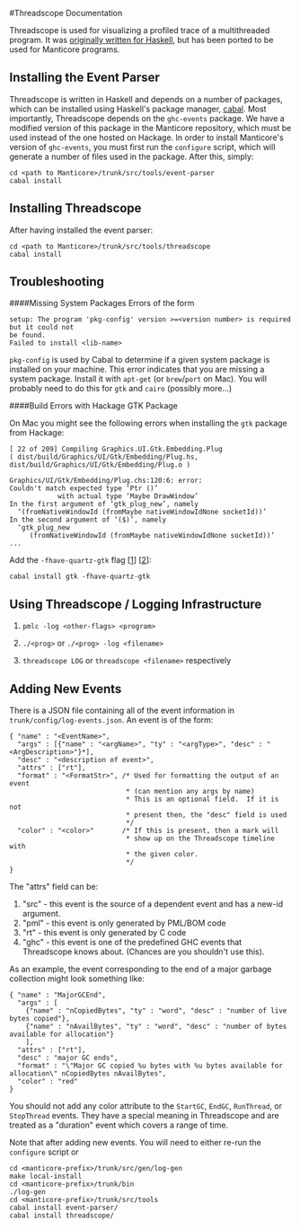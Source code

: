 #Threadscope Documentation


Threadscope is used for visualizing a profiled trace of a multithreaded program.  It was [originally written for Haskell](https://hackage.haskell.org/package/threadscope), but has been ported to be used for Manticore programs.  


Installing the Event Parser
-
Threadscope is written in Haskell and depends on a number of packages, which can be installed using Haskell's package manager, [cabal](https://wiki.haskell.org/Cabal/How_to_install_a_Cabal_package).  Most importantly, Threadscope depends on the `ghc-events` package.  We have a modified version of this package in the Manticore repository, which must be used instead of the one hosted on Hackage.  In order to install Manticore's version of `ghc-events`, you must first run the `configure` script, which will generate a number of files used in the package.  After this, simply:

    cd <path to Manticore>/trunk/src/tools/event-parser
    cabal install
    
Installing Threadscope
-
After having installed the event parser:

    cd <path to Manticore>/trunk/src/tools/threadscope
    cabal install
    
Troubleshooting
-
####Missing System Packages
Errors of the form

    setup: The program 'pkg-config' version >=<version number> is required but it could not
    be found.
    Failed to install <lib-name>
    
`pkg-config` is used by Cabal to determine if a given system package is installed on your machine.  This error indicates that you are missing a system package.  Install it with `apt-get` (or `brew`/`port` on Mac).  You will probably need to do this for `gtk` and `cairo` (possibly more...)

####Build Errors with Hackage GTK Package

On Mac you might see the following errors when installing the `gtk` package from Hackage:

    [ 22 of 209] Compiling Graphics.UI.Gtk.Embedding.Plug 
    ( dist/build/Graphics/UI/Gtk/Embedding/Plug.hs, 
    dist/build/Graphics/UI/Gtk/Embedding/Plug.o )

    Graphics/UI/Gtk/Embedding/Plug.chs:120:6: error:
    Couldn't match expected type ‘Ptr ()’
                with actual type ‘Maybe DrawWindow’
    In the first argument of ‘gtk_plug_new’, namely
      ‘(fromNativeWindowId (fromMaybe nativeWindowIdNone socketId))’
    In the second argument of ‘($)’, namely
      ‘gtk_plug_new
         (fromNativeWindowId (fromMaybe nativeWindowIdNone socketId))’
    ...
    
Add the `-fhave-quartz-gtk` flag [[1](http://stackoverflow.com/questions/31999191/cabal-install-gtk-failing)] [[2](https://github.com/gtk2hs/gtk2hs/issues/121)]:

    cabal install gtk -fhave-quartz-gtk
    
Using Threadscope / Logging Infrastructure
-
  1. `pmlc -log <other-flags> <program>`
    
  2. `./<prog>` or `./<prog> -log <filename>`
  3. `threadscope LOG` or `threadscope <filename>` respectively
  
Adding New Events
-
There is a JSON file containing all of the event information in `trunk/config/log-events.json`.  An event is of the form:

    { "name" : "<EventName>",
	  "args" : [{"name" : "<argName>", "ty" : "<argType>", "desc" : "<ArgDescription>"}*],
	  "desc" : "<description of event>",
	  "attrs" : ["rt"],
	  "format" : "<FormatStr>", /* Used for formatting the output of an event  
	                             * (can mention any args by name)
	                             * This is an optional field.  If it is not
	                             * present then, the "desc" field is used
	                             */
	  "color" : "<color>"       /* If this is present, then a mark will 
	                             * show up on the Threadscope timeline with
	                             * the given color. 
	                             */
    }

The "attrs" field can be:

  1. "src" - this event is the source of a dependent event and has a new-id argument.
  2. "pml" - this event is only generated by PML/BOM code
  3. "rt" - this event is only generated by C code
  4. "ghc" - this event is one of the predefined GHC events that Threadscope knows about.  (Chances are you shouldn't use this).
  
As an example, the event corresponding to the end of a major garbage collection might look something like:

    { "name" : "MajorGCEnd",
	  "args" : [
	    {"name" : "nCopiedBytes", "ty" : "word", "desc" : "number of live bytes copied"},
	    {"name" : "nAvailBytes", "ty" : "word", "desc" : "number of bytes available for allocation"}
	    ],
	  "attrs" : ["rt"],
	  "desc" : "major GC ends",
	  "format" : "\"Major GC copied %u bytes with %u bytes available for allocation\" nCopiedBytes nAvailBytes",
	  "color" : "red"
    }
    
You should not add any color attribute to the `StartGC`, `EndGC`, `RunThread`, or `StopThread` events.  They have a special meaning in Threadscope and are treated as a "duration" event which covers a range of time.
    
Note that after adding new events.  You will need to either re-run the `configure` script or

    cd <manticore-prefix>/trunk/src/gen/log-gen
    make local-install
    cd <manticore-prefix>/trunk/bin
    ./log-gen
	cd <manticore-prefix>/trunk/src/tools    
    cabal install event-parser/
    cabal install threadscope/
    
